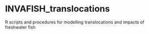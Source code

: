 # INVAFISH_translocations

R scripts and procedures for modelling translocations and impacts of freshwater fish

